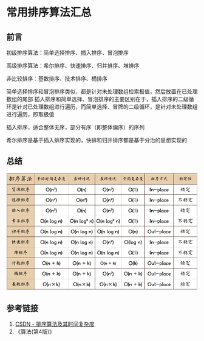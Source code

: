 # 常用排序算法汇总

## 前言

初级排序算法：简单选择排序、插入排序、冒泡排序

高级排序算法：希尔排序、快速排序、归并排序、堆排序

非比较排序：基数排序、技术排序、桶排序


简单选择排序和冒泡排序类似，都是针对未处理数组检索极值，然后放置在已处理数组的尾部
插入排序和简单选择、冒泡排序的主要区别在于，插入排序的二级循环是针对已处理数组进行遍历，而简单选择、冒牌的二级循环，是针对未处理数组进行遍历，即取极值

插入排序，适合整体无序，部分有序（即整体偏序）的序列

希尔排序是基于插入排序实现的，快排和归并排序都是基于分治的思想实现的

## 总结

![算法特性汇总](resources/images/Pasted%20image%2020230212234949.png)





## 参考链接

1. [CSDN - 排序算法及其时间复杂度](https://blog.csdn.net/weixin_43207025/article/details/114902065)
2. 《算法(第4版)》